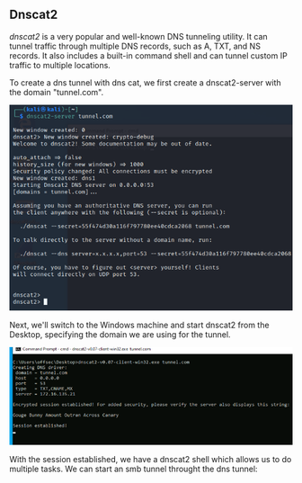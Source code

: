 ## Dnscat2
_dnscat2_ is a very popular and well-known DNS tunneling utility. It can tunnel traffic through multiple DNS records, such as A, TXT, and NS records.
It also includes a built-in command shell and can tunnel custom IP traffic to multiple locations.

To create a dns tunnel with dns cat, we first create a dnscat2-server with the domain "tunnel.com".

![](../../../Screenshots/dnc-svr.png)

Next, we'll switch to the Windows machine and start dnscat2 from the Desktop, specifying the domain we are using for the tunnel.

![](../../../Screenshots/dnsc-cl.png)

With the session established, we have a dnscat2 shell which allows us to do multiple tasks.
We can start an smb tunnel throught the dns tunnel:
